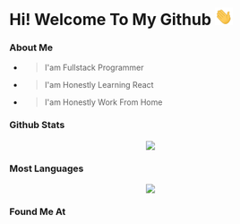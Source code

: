 <h1><span>Hi! Welcome To My Github <img width="32" src='/assets/gif/wave.gif?raw=true'> </span></h1>

### About Me

- > I'am Fullstack Programmer
- > I'am Honestly Learning React
- > I'am Honestly Work From Home

### Github Stats

<p align="center">
    <img align="center" src='https://github-readme-stats.vercel.app/api?username=iqbaltahir1717&theme=github_dark&show_icons=true&count_private=true'>
</p>

### Most Languages

<p align="center">
    <img align="center" src='https://github-readme-stats.vercel.app/api/top-langs/?username=iqbaltahir1717&layout=compact&theme=github_dark'>
</p>

### Found Me At

